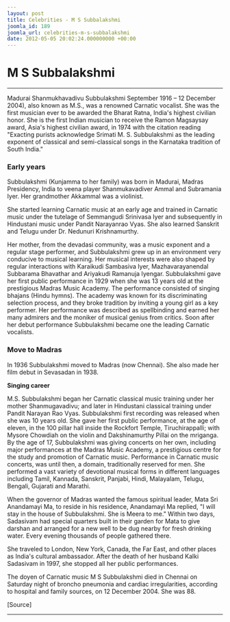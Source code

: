 ```yaml
---
layout: post
title: Celebrities - M S Subbalakshmi
joomla_id: 189
joomla_url: celebrities-m-s-subbalakshmi
date: 2012-05-05 20:02:24.000000000 +00:00
---
```

# **M S Subbalakshmi**  

* * *

Madurai Shanmukhavadivu Subbulakshmi September 1916 – 12 December 2004), also known as M.S., was a renowned Carnatic vocalist. She was the first musician ever to be awarded the Bharat Ratna, India's highest civilian honor. She is the first Indian musician to receive the Ramon Magsaysay award, Asia's highest civilian award, in 1974 with the citation reading "Exacting purists acknowledge Srimati M. S. Subbulakshmi as the leading exponent of classical and semi-classical songs in the Karnataka tradition of South India."

### **Early years**

Subbulakshmi (Kunjamma to her family) was born in Madurai, Madras Presidency, India to veena player Shanmukavadiver Ammal and Subramania Iyer. Her grandmother Akkammal was a violinist.

She started learning Carnatic music at an early age and trained in Carnatic music under the tutelage of Semmangudi Srinivasa Iyer and subsequently in Hindustani music under Pandit Narayanrao Vyas. She also learned Sanskrit and Telugu under Dr. Nedunuri Krishnamurthy.

Her mother, from the devadasi community, was a music exponent and a regular stage performer, and Subbulakshmi grew up in an environment very conducive to musical learning. Her musical interests were also shaped by regular interactions with Karaikudi Sambasiva Iyer, Mazhavarayanendal Subbarama Bhavathar and Ariyakudi Ramanuja Iyengar. Subbulakshmi gave her first public performance in 1929 when she was 13 years old at the prestigious Madras Music Academy. The performance consisted of singing bhajans (Hindu hymns). The academy was known for its discriminating selection process, and they broke tradition by inviting a young girl as a key performer. Her performance was described as spellbinding and earned her many admirers and the moniker of musical genius from critics. Soon after her debut performance Subbulakshmi became one the leading Carnatic vocalists.

### **Move to Madras**

In 1936 Subbulakshmi moved to Madras (now Chennai). She also made her film debut in Sevasadan in 1938.

**Singing career**

M.S. Subbulakshmi began her Carnatic classical music training under her mother Shanmugavadivu; and later in Hindustani classical training under Pandit Narayan Rao Vyas. Subbulakshmi first recording was released when she was 10 years old. She gave her first public performance, at the age of eleven, in the 100 pillar hall inside the Rockfort Temple, Tiruchirappalli; with Mysore Chowdiah on the violin and Dakshinamurthy Pillai on the mriganga. By the age of 17, Subbulakshmi was giving concerts on her own, including major performances at the Madras Music Academy, a prestigious centre for the study and promotion of Carnatic music. Performance in Carnatic music concerts, was until then, a domain, traditionally reserved for men. She performed a vast variety of devotional musical forms in different languages including Tamil, Kannada, Sanskrit, Panjabi, Hindi, Malayalam, Telugu, Bengali, Gujarati and Marathi.

When the governor of Madras wanted the famous spiritual leader, Mata Sri Anandamayi Ma, to reside in his residence, Anandamayi Ma replied, "I will stay in the house of Subbulakshmi. She is Meera to me." Within two days, Sadasivam had special quarters built in their garden for Mata to give darshan and arranged for a new well to be dug nearby for fresh drinking water. Every evening thousands of people gathered there.

She traveled to London, New York, Canada, the Far East, and other places as India's cultural ambassador. After the death of her husband Kalki Sadasivam in 1997, she stopped all her public performances.

The doyen of Carnatic music M S Subbulakshmi died in Chennai on Saturday night of broncho pneumonia and cardiac irregularities, according to hospital and family sources, on 12 December 2004. She was 88.



[Source]

* * *



